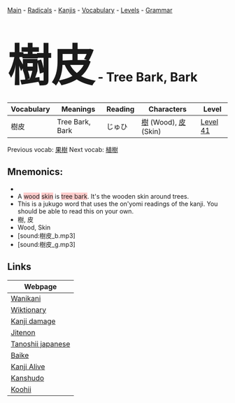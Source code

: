 <style> bigfont {font-size: 100px}</style>
[Main](../README.md) -
[Radicals](../radicals.md) -
[Kanjis](../kanjis.md) -
[Vocabulary](../vocabulary.md) -
[Levels](../levels.md) -
[Grammar](../grammar.md)
# <bigfont> 樹皮</bigfont> - Tree Bark, Bark 

| Vocabulary | Meanings | Reading | Characters | Level |
| --- | --- | --- | --- | --- |
| 樹皮 | Tree Bark, Bark | じゅひ |  [樹](../kanjis/樹.md) (Wood), [皮](../kanjis/皮.md) (Skin) | [Level 41](../levels/wk_level41.md) |

Previous vocab: [果樹](果樹.md) Next vocab: [植樹](植樹.md) 

## Mnemonics:

* 
* A <span style="background-color:#ffcccb"> wood</span> <span style="background-color:#ffcccb"> skin</span> is <span style="background-color:#ffcccb"> tree bark</span>. It's the wooden skin around trees.
* This is a jukugo word that uses the on'yomi readings of the kanji. You should be able to read this on your own.
* 樹, 皮
* Wood, Skin
* [sound:樹皮_b.mp3]
* [sound:樹皮_g.mp3]


## Links 

| Webpage |
| --- |
| [Wanikani          ](https://www.wanikani.com/kanji/樹皮) |
| [Wiktionary        ](https://en.wiktionary.org/wiki/樹皮) |
| [Kanji damage      ](http://www.kanjidamage.com/kanji/search?utf8=✓&q=樹皮) |
| [Jitenon           ](https://jitenon.com/kanji/樹皮) |
| [Tanoshii japanese ](https://www.tanoshiijapanese.com/dictionary/kanji.cfm?k=樹皮) |
| [Baike             ](https://baike.baidu.com/item/樹皮) |
| [Kanji Alive       ](https://app.kanjialive.com/樹皮) |
| [Kanshudo          ](https://www.kanshudo.com/searchmn?q=樹皮) |
| [Koohii            ](https://kanji.koohii.com/study/kanji/樹皮) |
